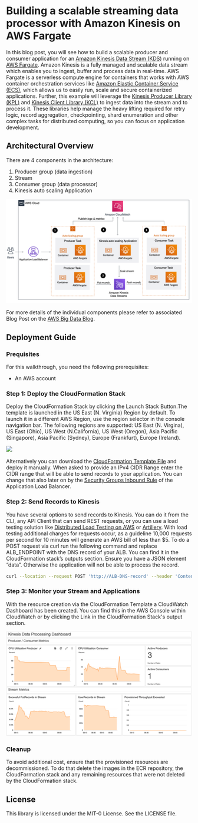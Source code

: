 # Building a scalable streaming data processor with Amazon Kinesis on AWS Fargate

In this blog post, you will see how to build a scalable producer and consumer application for an [Amazon Kinesis Data Stream (KDS)](https://docs.aws.amazon.com/streams/latest/dev/introduction.html) running on [AWS Fargate](https://docs.aws.amazon.com/AmazonECS/latest/developerguide/AWS_Fargate.html). Amazon Kinesis is a fully managed and scalable data stream which enables you to ingest, buffer and process data in real-time. AWS Fargate is a serverless compute engine for containers that works with AWS container orchestration services like [Amazon Elastic Container Service (ECS)](https://docs.aws.amazon.com/AmazonECS/latest/developerguide/Welcome.html), which allows us to easily run, scale and secure containerized applications. Further, this example will leverage the [Kinesis Producer Library (KPL)](https://docs.aws.amazon.com/streams/latest/dev/developing-producers-with-kpl.html#developing-producers-with-kpl-role) and [Kinesis Client Library (KCL)](https://docs.aws.amazon.com/streams/latest/dev/shared-throughput-kcl-consumers.html#shared-throughput-kcl-consumers-overview) to ingest data into the stream and to process it. These libraries help manage the heavy lifting required for retry logic, record aggregation, checkpointing, shard enumeration and other complex tasks for distributed computing, so you can focus on application development.

## Architectural Overview

There are 4 components in the architecture:

1. Producer group (data ingestion)
2. Stream
3. Consumer group (data processor)
4. Kinesis auto scaling Application

![](architecture.png)

For more details of the individual components please refer to associated Blog Post on the [AWS Big Data Blog](https://aws.amazon.com/blogs/big-data/).

## Deployment Guide

### Prequisites

For this walkthrough, you need the following prerequisites: 
* An AWS account

### Step 1: Deploy the CloudFormation Stack

Deploy the CloudFormation Stack by clicking the Launch Stack Button.The template is launched in the US East (N. Virginia) Region by default. To launch it in a different AWS Region, use the region selector in the console navigation bar. The following regions are supported: US East (N. Virgina), US East (Ohio), US West (N.California), US West (Oregon), Asia Pacific (Singapore), Asia Pacific (Sydney), Europe (Frankfurt), Europe (Ireland).

[<img src="https://s3.amazonaws.com/cloudformation-examples/cloudformation-launch-stack.png">](https://console.aws.amazon.com/cloudformation/home?region=us-east-1#/stacks/new?&templateURL=https://flomair-dataprocessor-source.s3-us-west-2.amazonaws.com/deployment.yaml)

Alternatively you can download the [CloudFormation Template File](https://flomair-dataprocessor-source.s3-us-west-2.amazonaws.com/deployment.yaml) and deploy it manually. When asked to provide an IPv4 CIDR Range enter the CIDR range that will be able to send records to your application. You can change that also later on by the [Security Groups Inbound Rule](https://docs.aws.amazon.com/vpc/latest/userguide/VPC_SecurityGroups.html#AddRemoveRules) of the Application Load Balancer.

### Step 2: Send Records to Kinesis

You have several options to send records to Kinesis. You can do it from the CLI, any API Client that can send REST requests, or you can use a load testing solution like [Distributed Load Testing on AWS](https://aws.amazon.com/solutions/distributed-load-testing-on-aws/) or [Artillery](https://artillery.io/). With load testing additional charges for requests occur, as a guideline 10,000 requests per second for 10 minutes will generate an AWS bill of less than $5. To do a POST request via curl run the following command and replace ALB_ENDPOINT with the DNS record of your ALB. You can find it in the CloudFormation stack’s outputs section. Ensure you have a JSON element “data”. Otherwise the application will not be able to process the record.
```bash
curl --location --request POST 'http://ALB-DNS-record' --header 'Content-Type: application/json' --data-raw '{"data":"2000-00-00 00:00:00 INFO HelloExample:1 - This is our load testing record"}
```

### Step 3: Monitor your Stream and Applications

With the resource creation via the CloudFormation Template a CloudWatch Dashboard has been created. You can find this in the AWS Console within CloudWatch or by clicking the Link in the CloudFormation Stack's output section.

![](dashboard.png)


### Cleanup

To avoid additional cost, ensure that the provisioned resources are decommissioned. To do that delete the images in the ECR repository, the CloudFormation stack and any remaining resources that were not deleted by the CloudFormation stack.


## License

This library is licensed under the MIT-0 License. See the LICENSE file.
